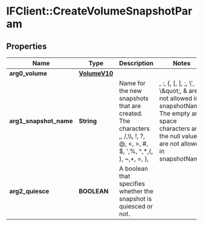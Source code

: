 # IFClient::CreateVolumeSnapshotParam

## Properties
Name | Type | Description | Notes
------------ | ------------- | ------------- | -------------
**arg0_volume** | [**VolumeV10**](VolumeV10.md) |  | 
**arg1_snapshot_name** | **String** | Name for the new snapshots that are created. The characters ,, /,\\\\, !, ?, @, &lt;, &gt;, #, $, &#39;,%, ^,*,(, ), ~,+, &#x3D;, },|, :, {, [, ], ;, \\&#39;, \\\&quot;, &amp; are not allowed in snapshotName. The empty and space characters and the null values are not allowed in snapshotName.  | 
**arg2_quiesce** | **BOOLEAN** | A boolean that specifies whether the snapshot is quiesced or not. | 


